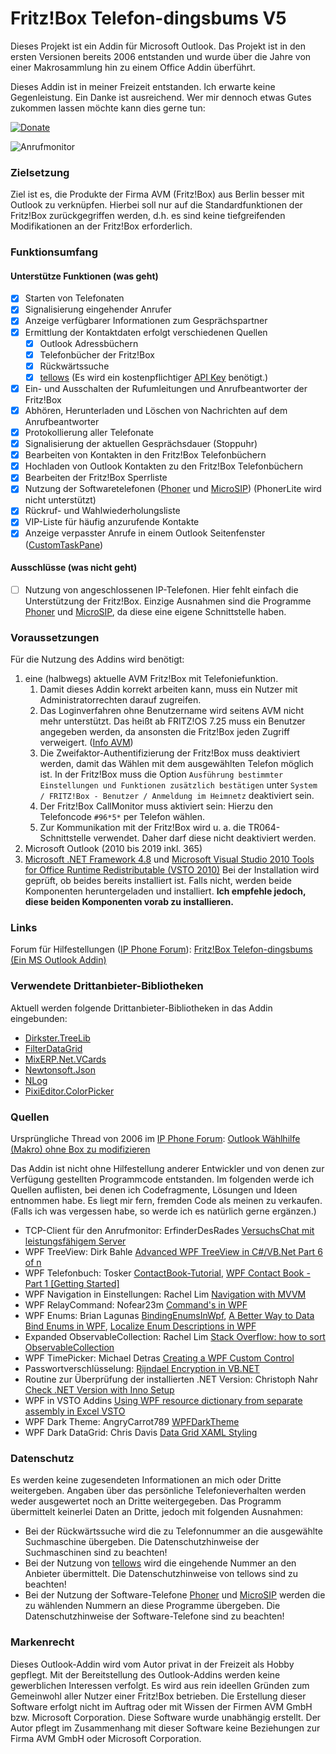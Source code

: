 # Fritz!Box Telefon-dingsbums V5

Dieses Projekt ist ein Addin für Microsoft Outlook. 
Das Projekt ist in den ersten Versionen bereits 2006 entstanden und wurde über die Jahre von einer Makrosammlung hin zu einem Office Addin überführt.

Dieses Addin ist in meiner Freizeit entstanden. Ich erwarte keine Gegenleistung. Ein Danke ist ausreichend. Wer mir dennoch etwas Gutes zukommen lassen möchte kann dies gerne tun:

[![Donate](https://img.shields.io/badge/Spenden-PayPal-green.svg)](https://www.paypal.com/paypalme/gertmichael)

![Anrufmonitor](./doc/Übersicht.png)

### Zielsetzung
Ziel ist es, die Produkte der Firma AVM (Fritz!Box) aus Berlin besser mit Outlook zu verknüpfen. Hierbei soll nur auf die Standardfunktionen der Fritz!Box zurückgegriffen werden,
d.h. es sind keine tiefgreifenden Modifikationen an der Fritz!Box erforderlich. 

### Funktionsumfang
#### Unterstütze Funktionen (was geht)
* [x] Starten von Telefonaten
* [x] Signalisierung eingehender Anrufer
* [x] Anzeige verfügbarer Informationen zum Gesprächspartner
* [x] Ermittlung der Kontaktdaten erfolgt verschiedenen Quellen
  * [x] Outlook Adressbüchern
  * [x] Telefonbücher der Fritz!Box
  * [x] Rückwärtssuche
  * [x] [tellows](https://tellows.de) (Es wird ein kostenpflichtiger [API Key](https://shop.tellows.de/de/tellows-api-key.html) benötigt.)
* [x] Ein- und Ausschalten der Rufumleitungen und Anrufbeantworter der Fritz!Box
* [x] Abhören, Herunterladen und Löschen von Nachrichten auf dem Anrufbeantworter
* [x] Protokollierung aller Telefonate
* [x] Signalisierung der aktuellen Gesprächsdauer (Stoppuhr)
* [x] Bearbeiten von Kontakten in den Fritz!Box Telefonbüchern
* [x] Hochladen von Outlook Kontakten zu den Fritz!Box Telefonbüchern
* [x] Bearbeiten der Fritz!Box Sperrliste
* [x] Nutzung der Softwaretelefonen ([Phoner](https://phoner.de) und [MicroSIP](https://www.microsip.org)) (PhonerLite wird nicht unterstützt)
* [x] Rückruf- und Wahlwiederholungsliste
* [x] VIP-Liste für häufig anzurufende Kontakte
* [x] Anzeige verpasster Anrufe in einem Outlook Seitenfenster ([CustomTaskPane](https://docs.microsoft.com/en-us/dotnet/api/microsoft.office.tools.customtaskpane?view=vsto-2017))
#### Ausschlüsse (was nicht geht)
* [ ] Nutzung von angeschlossenen IP-Telefonen. Hier fehlt einfach die Unterstützung der Fritz!Box. Einzige Ausnahmen sind die Programme [Phoner](https://phoner.de) und [MicroSIP](https://www.microsip.org/), 
  da diese eine eigene Schnittstelle haben. 

### Voraussetzungen
Für die Nutzung des Addins wird benötigt: 
1. eine (halbwegs) aktuelle AVM Fritz!Box mit Telefoniefunktion.
   1. Damit dieses Addin korrekt arbeiten kann, muss ein Nutzer mit Administratorrechten darauf zugreifen. 
   2. Das Loginverfahren ohne Benutzername wird seitens AVM nicht mehr unterstützt. Das heißt ab FRITZ!OS 7.25 muss ein Benutzer angegeben werden, da ansonsten die Fritz!Box jeden Zugriff verweigert. ([Info AVM](https://avm.de/fileadmin/user_upload/Global/Service/Schnittstellen/Empfehlungen%20zur%20Benutzerfu%CC%88hrung%20bei%20der%20Anmeldung%20an%20einer%20FRITZ%21Box_v1.1.pdf))
   3. Die Zweifaktor-Authentifizierung der Fritz!Box muss deaktiviert werden, damit das Wählen mit dem ausgewählten Telefon möglich ist. In der Fritz!Box muss die Option 
      `Ausführung bestimmter Einstellungen und Funktionen zusätzlich bestätigen` unter `System / FRITZ!Box - Benutzer / Anmeldung im Heimnetz` deaktiviert sein.
   4. Der Fritz!Box CallMonitor muss aktiviert sein: Hierzu den Telefoncode `#96*5*` per Telefon wählen.
   5. Zur Kommunikation mit der Fritz!Box wird u. a. die TR064-Schnittstelle verwendet. Daher darf diese nicht deaktiviert werden.
2. Microsoft Outlook (2010 bis 2019 inkl. 365)
3. [Microsoft .NET Framework 4.8](https://dotnet.microsoft.com/download/dotnet-framework/net48) und [Microsoft Visual Studio 2010 Tools for Office Runtime Redistributable (VSTO 2010)](https://www.microsoft.com/de-DE/download/details.aspx?id=48217)
   Bei der Installation wird geprüft, ob beides bereits installiert ist. Falls nicht, werden beide Komponenten heruntergeladen und installiert. **Ich empfehle jedoch, diese beiden Komponenten vorab zu installieren.**

### Links
Forum für Hilfestellungen ([IP Phone Forum](https://www.ip-phone-forum.de/)): [Fritz!Box Telefon-dingsbums (Ein MS Outlook Addin)](https://www.ip-phone-forum.de/threads/fritz-box-telefon-dingsbums-ein-ms-outlook-addin.237086/)

### Verwendete Drittanbieter-Bibliotheken​
Aktuell werden folgende Drittanbieter-Bibliotheken​ in das Addin eingebunden:
* [Dirkster.TreeLib](https://github.com/Dirkster99/TreeLib)
* [FilterDataGrid](https://github.com/macgile/DataGridFilter)
* [MixERP.Net.VCards](https://github.com/mixerp/mixerp.net.vcards)
* [Newtonsoft.Json](https://www.newtonsoft.com/json)
* [NLog](https://nlog-project.org/)
* [PixiEditor.ColorPicker](https://github.com/PixiEditor/ColorPicker)

### Quellen
Ursprüngliche Thread von 2006 im [IP Phone Forum](https://www.ip-phone-forum.de/): [Outlook Wählhilfe (Makro) ohne Box zu modifizieren](https://www.ip-phone-forum.de/threads/outlook-w%C3%A4hlhilfe-makro-ohne-box-zu-modifizieren.102096/)

Das Addin ist nicht ohne Hilfestellung anderer Entwickler und von denen zur Verfügung gestellten Programmcode entstanden. Im folgenden werde ich Quellen auflisten, bei denen ich Codefragmente, Lösungen und Ideen entnommen habe.
Es liegt mir fern, fremden Code als meinen zu verkaufen. (Falls ich was vergessen habe, so werde ich es natürlich gerne ergänzen.)
* TCP-Client für den Anrufmonitor: ErfinderDesRades [VersuchsChat mit leistungsfähigem Server](https://www.vb-paradise.de/index.php/Thread/61948-VersuchsChat-mit-leistungsf%C3%A4higem-Server)
* WPF TreeView: Dirk Bahle [Advanced WPF TreeView in C#/VB.Net Part 6 of n](https://www.codeproject.com/Articles/1224943/Advanced-WPF-TreeView-in-Csharp-VB-Net-Part-of-n)
* WPF Telefonbuch: Tosker [ContactBook-Tutorial](https://github.com/Tosker/ContactBook-Tutorial), [WPF Contact Book - Part 1 [Getting Started]](https://www.youtube.com/watch?v=bmw68zxjwG4)
* WPF Navigation in Einstellungen: Rachel Lim [Navigation with MVVM](https://rachel53461.wordpress.com/2011/12/18/navigation-with-mvvm-2/)
* WPF RelayCommand: Nofear23m [Command's in WPF](https://www.vb-paradise.de/index.php/Thread/128963-Command-s-in-WPF/?postID=1116045#post1116045)
* WPF Enums: Brian Lagunas [BindingEnumsInWpf](https://github.com/brianlagunas/BindingEnumsInWpf), [A Better Way to Data Bind Enums in WPF](https://brianlagunas.com/a-better-way-to-data-bind-enums-in-wpf/),
  [Localize Enum Descriptions in WPF](https://brianlagunas.com/localize-enum-descriptions-in-wpf/)
* Expanded ObservableCollection: Rachel Lim [Stack Overflow: how to sort ObservableCollection](https://stackoverflow.com/a/7285548)
* WPF TimePicker: Michael Detras [Creating a WPF Custom Control](http://www.nullskull.com/a/1401/creating-a-wpf-custom-control.aspx)
* Passwortverschlüsselung: [Rijndael Encryption in VB.NET](http://www.freevbcode.com/ShowCode.asp?ID=4520)
* Routine zur Überprüfung der installierten .NET Version: Christoph Nahr [Check .NET Version with Inno Setup](http://kynosarges.org/DotNetVersion.html)
* WPF in VSTO Addins [Using WPF resource dictionary from separate assembly in Excel VSTO](https://github.com/didzispetkus/vsto-external-resource-library)
* WPF Dark Theme: AngryCarrot789 [WPFDarkTheme](https://github.com/AngryCarrot789/WPFDarkTheme)
* WPF Dark DataGrid: Chris Davis [Data Grid XAML Styling](https://gist.github.com/chrdavis/288d743362b963b875832cc493d2cc94)

### Datenschutz
Es werden keine zugesendeten Informationen an mich oder Dritte weitergeben.
Angaben über das persönliche Telefonieverhalten werden weder ausgewertet noch an Dritte weitergegeben.
Das Programm übermittelt keinerlei Daten an Dritte, jedoch mit folgenden Ausnahmen:
* Bei der Rückwärtssuche wird die zu Telefonnummer an die ausgewählte Suchmaschine übergeben. Die Datenschutzhinweise der Suchmaschinen sind zu beachten!
* Bei der Nutzung von [tellows](https://tellows.de) wird die eingehende Nummer an den Anbieter übermittelt. Die Datenschutzhinweise von tellows sind zu beachten!
* Bei der Nutzung der Software-Telefone [Phoner](https://phoner.de) und [MicroSIP](https://www.microsip.org/) werden die zu wählenden Nummern an diese Programme übergeben. Die Datenschutzhinweise der Software-Telefone sind zu beachten!

### Markenrecht
Dieses Outlook-Addin wird vom Autor privat in der Freizeit als Hobby gepflegt. Mit der Bereitstellung des Outlook-Addins werden keine gewerblichen Interessen verfolgt. Es wird aus rein ideellen Gründen zum Gemeinwohl aller Nutzer einer Fritz!Box betrieben. 
Die Erstellung dieser Software erfolgt nicht im Auftrag oder mit Wissen der Firmen AVM GmbH bzw. Microsoft Corporation. Diese Software wurde unabhängig erstellt. Der Autor pflegt im Zusammenhang mit dieser Software keine Beziehungen zur Firma AVM GmbH oder Microsoft Corporation.
